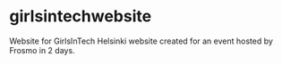 # girlsintechwebsite
Website for GirlsInTech Helsinki website created for an event hosted by Frosmo in 2 days.

